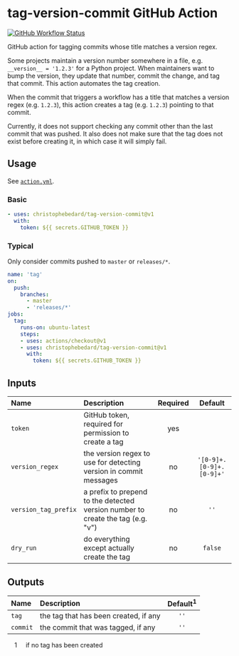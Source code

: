 # tag-version-commit GitHub Action

[![GitHub Workflow Status](https://img.shields.io/github/workflow/status/christophebedard/tag-version-commit/test?label=test&logo=github)](https://github.com/christophebedard/tag-version-commit/actions)

GitHub action for tagging commits whose title matches a version regex.

Some projects maintain a version number somewhere in a file, e.g. `__version__ = '1.2.3'` for a Python project.
When maintainers want to bump the version, they update that number, commit the change, and tag that commit.
This action automates the tag creation.

When the commit that triggers a workflow has a title that matches a version regex (e.g. `1.2.3`), this action creates a tag (e.g. `1.2.3`) pointing to that commit.

Currently, it does not support checking any commit other than the last commit that was pushed.
It also does not make sure that the tag does not exist before creating it, in which case it will simply fail.

## Usage

See [`action.yml`](./action.yml).

### Basic

```yaml
- uses: christophebedard/tag-version-commit@v1
  with:
    token: ${{ secrets.GITHUB_TOKEN }}
```

### Typical

Only consider commits pushed to `master` or `releases/*`.

```yaml
name: 'tag'
on:
  push:
    branches:
      - master
      - 'releases/*'
jobs:
  tag:
    runs-on: ubuntu-latest
    steps:
    - uses: actions/checkout@v1
    - uses: christophebedard/tag-version-commit@v1
      with:
        token: ${{ secrets.GITHUB_TOKEN }}
```

## Inputs

|Name|Description|Required|Default|
|:---|:----------|:------:|:-----:|
|`token`|GitHub token, required for permission to create a tag|yes||
|`version_regex`|the version regex to use for detecting version in commit messages|no|`'[0-9]+.[0-9]+.[0-9]+'`|
|`version_tag_prefix`|a prefix to prepend to the detected version number to create the tag (e.g. "v")|no|`''`|
|`dry_run`|do everything except actually create the tag|no|`false`|

## Outputs

|Name|Description|Default<sup>1</sup>|
|:---|:----------|:-----:|
|`tag`|the tag that has been created, if any|`''`|
|`commit`|the commit that was tagged, if any|`''`|

&nbsp;&nbsp;&nbsp;&nbsp;1&nbsp;&nbsp;&nbsp;&nbsp; if no tag has been created
